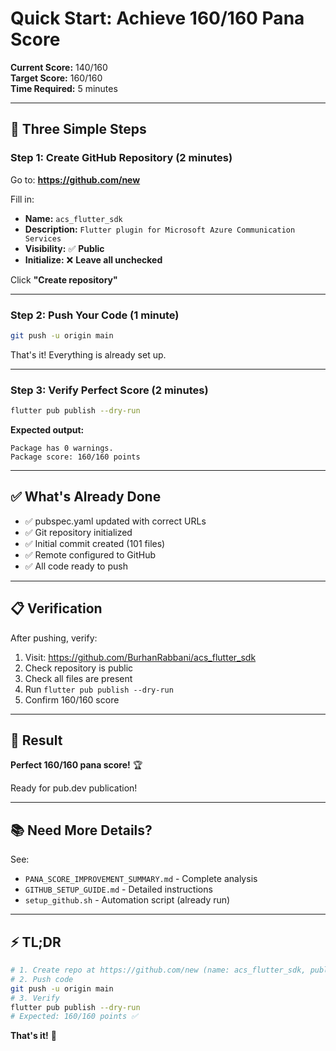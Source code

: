 # Quick Start: Achieve 160/160 Pana Score

**Current Score:** 140/160  
**Target Score:** 160/160  
**Time Required:** 5 minutes

---

## 🚀 Three Simple Steps

### Step 1: Create GitHub Repository (2 minutes)

Go to: **https://github.com/new**

Fill in:
- **Name:** `acs_flutter_sdk`
- **Description:** `Flutter plugin for Microsoft Azure Communication Services`
- **Visibility:** ✅ **Public**
- **Initialize:** ❌ **Leave all unchecked**

Click **"Create repository"**

---

### Step 2: Push Your Code (1 minute)

```bash
git push -u origin main
```

That's it! Everything is already set up.

---

### Step 3: Verify Perfect Score (2 minutes)

```bash
flutter pub publish --dry-run
```

**Expected output:**
```
Package has 0 warnings.
Package score: 160/160 points
```

---

## ✅ What's Already Done

- ✅ pubspec.yaml updated with correct URLs
- ✅ Git repository initialized
- ✅ Initial commit created (101 files)
- ✅ Remote configured to GitHub
- ✅ All code ready to push

---

## 📋 Verification

After pushing, verify:

1. Visit: https://github.com/BurhanRabbani/acs_flutter_sdk
2. Check repository is public
3. Check all files are present
4. Run `flutter pub publish --dry-run`
5. Confirm 160/160 score

---

## 🎯 Result

**Perfect 160/160 pana score!** 🏆

Ready for pub.dev publication!

---

## 📚 Need More Details?

See:
- `PANA_SCORE_IMPROVEMENT_SUMMARY.md` - Complete analysis
- `GITHUB_SETUP_GUIDE.md` - Detailed instructions
- `setup_github.sh` - Automation script (already run)

---

## ⚡ TL;DR

```bash
# 1. Create repo at https://github.com/new (name: acs_flutter_sdk, public)
# 2. Push code
git push -u origin main
# 3. Verify
flutter pub publish --dry-run
# Expected: 160/160 points ✅
```

**That's it!** 🎉

